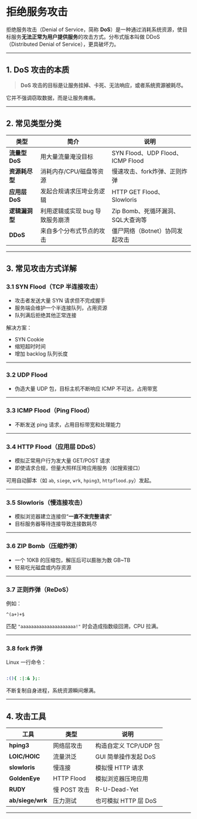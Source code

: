 # 拒绝服务攻击

拒绝服务攻击（Denial of Service，简称 **DoS**）是一种通过消耗系统资源，使目标服务**无法正常为用户提供服务**的攻击方式。分布式版本叫做 DDoS（Distributed Denial of Service），更具破坏力。

---

## 1. DoS 攻击的本质

> **DoS 攻击的目标是让服务挂掉、卡死、无法响应，或者系统资源被耗尽。**

它并不强调窃取数据，而是让服务瘫痪。

---

## 2. 常见类型分类

| 类型 | 简介 | 说明 |
|------|------|------|
| **流量型 DoS** | 用大量流量淹没目标 | SYN Flood、UDP Flood、ICMP Flood |
| **资源耗尽型** | 消耗内存/CPU/磁盘等资源 | 慢速攻击、fork炸弹、正则炸弹 |
| **应用层 DoS** | 发起合规请求压垮业务逻辑 | HTTP GET Flood、Slowloris |
| **逻辑漏洞型** | 利用逻辑或实现 bug 导致服务崩溃 | Zip Bomb、死循环漏洞、SQL大查询等 |
| **DDoS** | 来自多个分布式节点的攻击 | 僵尸网络（Botnet）协同发起攻击 |

---

## 3. 常见攻击方式详解

### 3.1 SYN Flood（TCP 半连接攻击）

- 攻击者发送大量 SYN 请求但不完成握手
- 服务端会维护一个半连接队列，占用资源
- 队列满后拒绝其他正常连接

解决方案：
- SYN Cookie
- 缩短超时时间
- 增加 backlog 队列长度

---

### 3.2 UDP Flood

- 伪造大量 UDP 包，目标主机不断响应 ICMP 不可达，占用带宽

---

### 3.3 ICMP Flood（Ping Flood）

- 不断发送 ping 请求，占用目标带宽和处理能力

---

### 3.4 HTTP Flood（应用层 DDoS）

- 模拟正常用户行为发大量 GET/POST 请求
- 即使请求合规，但量大照样压垮应用服务（如搜索接口）

可用自动脚本（如 `ab`, `siege`, `wrk`, `hping3`, `httpflood.py`）发起。

---

### 3.5 Slowloris（慢连接攻击）

- 模拟浏览器建立连接但“**一直不发完整请求**”
- 目标服务器等待连接导致连接数耗尽

---

### 3.6 ZIP Bomb（压缩炸弹）

- 一个 10KB 的压缩包，解压后可以膨胀为数 GB~TB
- 轻易吃光磁盘或内存资源

---

### 3.7 正则炸弹（ReDoS）

例如：
```regex
^(a+)+$
```
匹配 `"aaaaaaaaaaaaaaaaaaaaa!"` 时会造成指数级回溯，CPU 拉满。

---

### 3.8 fork 炸弹

Linux 一行命令：
```bash

:(){ :|:& };:
```
不断复制自身进程，系统资源瞬间爆满。

---

## 4. 攻击工具

| 工具 | 类型 | 说明 |
|------|------|------|
| **hping3** | 网络层攻击 | 构造自定义 TCP/UDP 包 |
| **LOIC/HOIC** | 流量洪泛 | GUI 简单操作发起 DoS |
| **slowloris** | 慢连接 | 模拟慢 HTTP 请求 |
| **GoldenEye** | HTTP Flood | 模拟浏览器压垮应用 |
| **RUDY** | 慢 POST 攻击 | R-U-Dead-Yet |
| **ab/siege/wrk** | 压力测试 | 也可模拟 HTTP 层 DoS |

---


